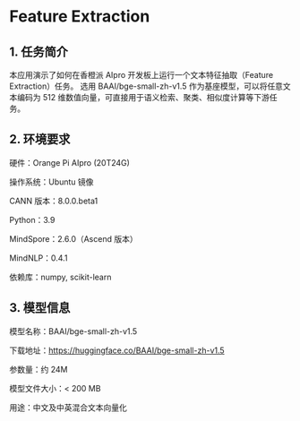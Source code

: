 # Feature Extraction 
## 1. 任务简介
本应用演示了如何在香橙派 AIpro 开发板上运行一个文本特征抽取（Feature Extraction）任务。
选用 BAAI/bge-small-zh-v1.5 作为基座模型，可以将任意文本编码为 512 维数值向量，可直接用于语义检索、聚类、相似度计算等下游任务。

## 2. 环境要求
硬件：Orange Pi AIpro (20T24G)

操作系统：Ubuntu 镜像

CANN 版本：8.0.0.beta1

Python：3.9

MindSpore：2.6.0（Ascend 版本）

MindNLP：0.4.1

依赖库：numpy, scikit-learn

## 3. 模型信息
模型名称：BAAI/bge-small-zh-v1.5

下载地址：https://huggingface.co/BAAI/bge-small-zh-v1.5

参数量：约 24M

模型文件大小：< 200 MB

用途：中文及中英混合文本向量化



